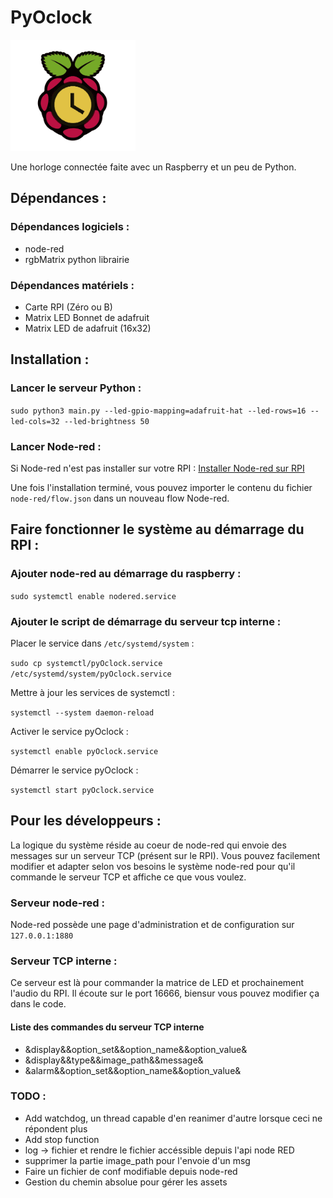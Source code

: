 # PyOclock 

<img src="https://raw.githubusercontent.com/thewrath/pyOclock/master/credentials/logo.png" alt="drawing" width="200"/>

Une horloge connectée faite avec un Raspberry et un peu de Python.  

## Dépendances :

### Dépendances logiciels : 

- node-red
- rgbMatrix python librairie 

### Dépendances matériels : 

- Carte RPI (Zéro ou B)
- Matrix LED Bonnet de adafruit 
- Matrix LED de adafruit (16x32)

## Installation :

### Lancer le serveur Python : 

`sudo python3 main.py --led-gpio-mapping=adafruit-hat --led-rows=16 --led-cols=32 --led-brightness 50`

### Lancer Node-red : 

Si Node-red n'est pas installer sur votre RPI : [Installer Node-red sur RPI](https://nodered.org/docs/hardware/raspberrypi)

Une fois l'installation terminé, vous pouvez importer le contenu du fichier `node-red/flow.json` dans un nouveau flow Node-red.

## Faire fonctionner le système au démarrage du RPI : 

### Ajouter node-red au démarrage du raspberry : 

`sudo systemctl enable nodered.service`

### Ajouter le script de démarrage du serveur tcp interne : 

Placer le service dans `/etc/systemd/system` :

`sudo cp systemctl/pyOclock.service /etc/systemd/system/pyOclock.service`

Mettre à jour les services de systemctl : 

`systemctl --system daemon-reload`

Activer le service pyOclock : 

`systemctl enable pyOclock.service`

Démarrer le service pyOclock :

`systemctl start pyOclock.service`

## Pour les développeurs : 

La logique du système réside au coeur de node-red qui envoie des messages sur un serveur TCP (présent sur le RPI).
Vous pouvez facilement modifier et adapter selon vos besoins le système node-red pour qu'il commande le serveur TCP et affiche ce que vous voulez. 

### Serveur node-red : 

Node-red possède une page d'administration et de configuration sur `127.0.0.1:1880`

### Serveur TCP interne :

Ce serveur est là pour commander la matrice de LED et prochainement l'audio du RPI. 
Il écoute sur le port 16666, biensur vous pouvez modifier ça dans le code. 

#### Liste des commandes du serveur TCP interne  

- &display&&option_set&&option_name&&option_value&
- &display&&type&&image_path&&message&
- &alarm&&option_set&&option_name&&option_value&

### TODO : 

- Add watchdog, un thread capable d'en reanimer d'autre lorsque ceci ne répondent plus 
- Add stop function  
- log -> fichier et rendre le fichier accéssible depuis l'api node RED 
- supprimer la partie image_path pour l'envoie d'un msg 
- Faire un fichier de conf modifiable depuis node-red 
- Gestion du chemin absolue pour gérer les assets 
